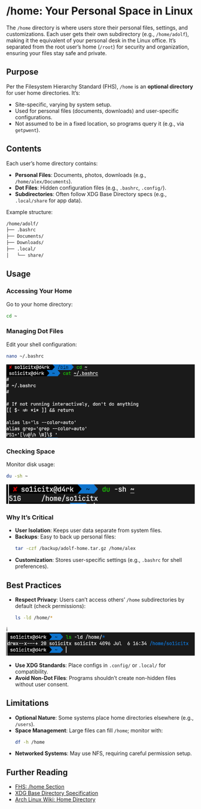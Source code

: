 # /home: Your Personal Space in Linux

The `/home` directory is where users store their personal files, settings, and customizations. Each user gets their own subdirectory (e.g., `/home/adolf`), making it the equivalent of your personal desk in the Linux office. It’s separated from the root user’s home (`/root`) for security and organization, ensuring your files stay safe and private.

## Purpose

Per the Filesystem Hierarchy Standard (FHS), `/home` is an **optional directory** for user home directories. It’s:
- Site-specific, varying by system setup.
- Used for personal files (documents, downloads) and user-specific configurations.
- Not assumed to be in a fixed location, so programs query it (e.g., via `getpwent`).

## Contents

Each user’s home directory contains:
- **Personal Files**: Documents, photos, downloads (e.g., `/home/alex/Documents`).
- **Dot Files**: Hidden configuration files (e.g., `.bashrc`, `.config/`).
- **Subdirectories**: Often follow XDG Base Directory specs (e.g., `.local/share` for app data).

Example structure:
```bash
/home/adolf/
├── .bashrc
├── Documents/
├── Downloads/
├── .local/
│   └── share/
```

## Usage

### Accessing Your Home
Go to your home directory:
```bash
cd ~
```

### Managing Dot Files
Edit your shell configuration:
```bash
nano ~/.bashrc
```
![home](./../screenshots/16.png)

### Checking Space
Monitor disk usage:
```bash
du -sh ~
```
![home](./../screenshots/17.png)

### Why It’s Critical
- **User Isolation**: Keeps user data separate from system files.
- **Backups**: Easy to back up personal files:
  ```bash
  tar -czf /backup/adolf-home.tar.gz /home/alex
  ```
- **Customization**: Stores user-specific settings (e.g., `.bashrc` for shell preferences).

## Best Practices
- **Respect Privacy**: Users can’t access others’ `/home` subdirectories by default (check permissions):
  ```bash
  ls -ld /home/*
  ```
i![home](./../screenshots/18.png)

- **Use XDG Standards**: Place configs in `.config/` or `.local/` for compatibility.
- **Avoid Non-Dot Files**: Programs shouldn’t create non-hidden files without user consent.

## Limitations
- **Optional Nature**: Some systems place home directories elsewhere (e.g., `/users`).
- **Space Management**: Large files can fill `/home`; monitor with:
  ```bash
  df -h /home
  ```
- **Networked Systems**: May use NFS, requiring careful permission setup.

## Further Reading
- [FHS: /home Section](http://www.pathname.com/fhs/)
- [XDG Base Directory Specification](https://standards.freedesktop.org/basedir-spec/basedir-spec-latest.html)
- [Arch Linux Wiki: Home Directory](https://wiki.archlinux.org/title/Home_directory)


